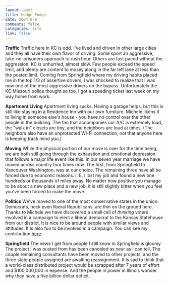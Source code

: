 ```yaml
--- 
layout: post
title: Hodge Podge
date: 2004-8-8
comments: false
categories: life
link: false
---
```

<b>Traffic</b>
Traffic here in KC is odd. I've lived and driven in other large cities and they all have their own flavor of driving. Some sport an aggressive, take-no-prisoners approach to rush hour. Others are fast paced without the aggression. KC is unhurried, almost slow. Few people exceed the speed limit, and plenty are content to mosey along in the far left lane at less than the posted limit. Coming from Springfield where my driving habits placed me in the top 1/3 of assertive drivers, I was shocked to realize that I was now one of the most aggressive drivers on the bypass. Unfortunately the KC Missouri police thought so too, I got a speeding ticket last week on my way home from work.

<b>Apartment Living</b>
Apartment living sucks. Having a garage helps, but this is still like staying in a Residence Inn with our own furniture. Michele likens it to living in someone else's house - you have no control over the other people in the building. The fan that accompanies our A/C is extremely loud, the "walk in" closets are tiny, and the neighbors are loud at times. (The neighbors also have an unprotected Wi-Fi connection, not that anyone here is keeping track mind you.)

<b>Moving</b>
While the physical portion of our move is over for the time being, we are both still going through the exhaustion and emotional depression that follows a major life event like this. In our seven year marriage we have moved across country four times now. The first, from Springfield to Vancouver Washington, was at our choice. The remaining three have all be forced due to economic reasons. I. E. I lost my job and found a new one hundreds or thousands of miles away. No matter how positive you manage to be about a new place and a new job, it is still slightly bitter when you feel you've been forced to make the move.

<b>Politics</b>
We've moved to one of the most conservative states in the union. Democrats, heck even liberal Republicans, are thin on the ground here. Thanks to Michele we have discovered a small cell of <i>thinking</i> voters involved in a campaign to elect a liberal democrat to the Kansas Statehouse from our district. It is nice to be around people with similar views and attitudes. It is also fun to be involved in a campaign. You can see my contribution <a href="http://bobterrill.com" title="Bob Terrill For Representative">here</a>.

<b>Springfield</b>
The news I get from people I still know in Springfield is gloomy. The project I was ousted from has been canceled as near as I can tell. The couple remaining consultants have been moved to other projects, and the three state people assigned are awaiting reassignment. It is sad to think that a world-class distributed project would be scrapped after 7 years of effort and $100,000,000 in expense. And the people in power in Illinois wonder why they have a five billion dollar deficit.

